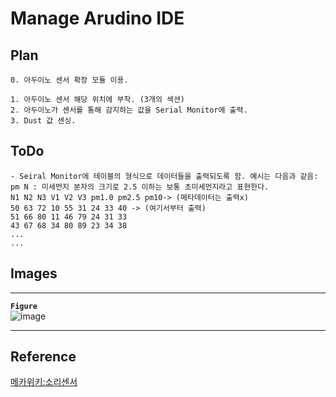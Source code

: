 # **Manage Arudino IDE**

## **Plan**

```
0. 아두이노 센서 확장 모듈 이용.

1. 아두이노 센서 해당 위치에 부착. (3개의 섹션)
2. 아두이노가 센서를 통해 감지하는 값을 Serial Monitor에 출력.
3. Dust 값 센싱.
```

## **ToDo**

```
- Seiral Monitor에 테이블의 형식으로 데이터들을 출력되도록 함. 예시는 다음과 같음:
pm N : 미세먼지 분자의 크기로 2.5 이하는 보통 초미세먼지라고 표현한다.
N1 N2 N3 V1 V2 V3 pm1.0 pm2.5 pm10-> (메타데이터는 출력x)
50 63 72 10 55 31 24 33 40 -> (여기서부터 출력)
51 66 80 11 46 79 24 31 33
43 67 68 34 80 89 23 34 38
...
...
```

## **Images**

---
**`Figure`**  
![image](https://user-images.githubusercontent.com/61080445/141294005-9d7d4eab-e007-4f96-9c11-018ba504c283.png)

---

## **Reference**

[메카위키:소리센서](https://cafe.naver.com/mechawiki/148)


